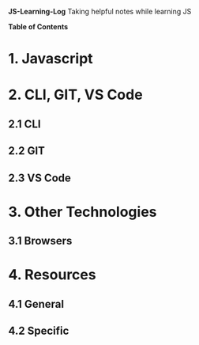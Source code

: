**JS-Learning-Log**
Taking helpful notes while learning JS

**Table of Contents**

# 1. Javascript

# 2. CLI, GIT, VS Code

## 2.1 CLI

## 2.2 GIT

## 2.3 VS Code

# 3. Other Technologies

## 3.1 Browsers

# 4. Resources

## 4.1 General

## 4.2 Specific
